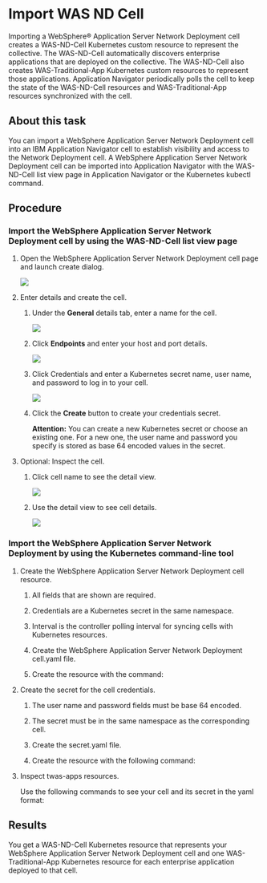 # Import WAS ND Cell  

Importing a WebSphere® Application Server Network Deployment cell creates a WAS-ND-Cell Kubernetes custom resource to 
represent the collective. The WAS-ND-Cell automatically discovers enterprise applications that are deployed on the collective.
The WAS-ND-Cell also creates WAS-Traditional-App Kubernetes custom resources to represent those applications. Application 
Navigator periodically polls the cell to keep the state of the WAS-ND-Cell resources and WAS-Traditional-App resources 
synchronized with the cell.

## About this task

You can import a WebSphere Application Server Network Deployment cell into an IBM Application Navigator cell to establish 
visibility and access to the Network Deployment cell. A WebSphere Application Server Network Deployment cell can be imported 
into Application Navigator with the WAS-ND-Cell list view page in Application Navigator or the Kubernetes kubectl command.

## Procedure

### Import the WebSphere Application Server Network Deployment cell by using the WAS-ND-Cell list view page

  1. Open the WebSphere Application Server Network Deployment cell page and launch create dialog.

     ![](https://github.com/IBM/appnav/blob/master/images/importcell.1.png)

  1. Enter details and create the cell.

     1. Under the **General** details tab, enter a name for the cell.

        ![](https://github.com/IBM/appnav/blob/master/images/importcell.2.png)

     1. Click **Endpoints** and enter your host and port details.

        ![](https://github.com/IBM/appnav/blob/master/images/importcell.3.png)

     1. Click Credentials and enter a Kubernetes secret name, user name, and password to log in to your cell.

         ![](https://github.com/IBM/appnav/blob/master/images/importcell.4.png)

     1. Click the **Create** button to create your credentials secret.

        **Attention:** You can create a new Kubernetes secret or choose an existing one. For a new one, the user name and 
        password you specify is stored as base 64 encoded values in the secret.

  1. Optional: Inspect the cell.

     1. Click cell name to see the detail view.

        ![](https://github.com/IBM/appnav/blob/master/images/importcell.5.png)

     1. Use the detail view to see cell details.

        ![](https://github.com/IBM/appnav/blob/master/images/importcell.6.png)


### Import the WebSphere Application Server Network Deployment by using the Kubernetes command-line tool

1.	Create the WebSphere Application Server Network Deployment cell resource.
    1. All fields that are shown are required.
    1. Credentials are a Kubernetes secret in the same namespace.
    1. Interval is the controller polling interval for syncing cells with Kubernetes resources.
    1. Create the WebSphere Application Server Network Deployment cell.yaml file.

    1. Create the resource with the command:
    
1. Create the secret for the cell credentials.
   1. The user name and password fields must be base 64 encoded.
   1. The secret must be in the same namespace as the corresponding cell.
   1. Create the secret.yaml file.

   1. Create the resource with the following command:
   
1.	Inspect twas-apps resources.

    Use the following commands to see your cell and its secret in the yaml format:

## Results

You get a WAS-ND-Cell Kubernetes resource that represents your WebSphere Application Server Network Deployment cell and 
one WAS-Traditional-App Kubernetes resource for each enterprise application deployed to that cell.

